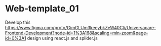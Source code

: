 # Web-template_01 

Develop this https://www.figma.com/proto/GimGLUm3keeybkZeW40Cti/Universacare-Frontend-Development?node-id=1%3A168&scaling=min-zoom&page-id=0%3A1 design using react.js and splider.js
